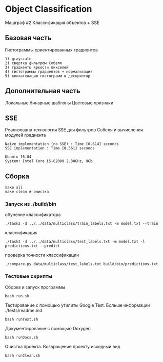 # Object Classification
Машграф #2 Классификация объектов + SSE

## Базовая часть
Гистограммы ориентированных градиентов

    1) grayscale
    2) свертка фильтром Собеля
    3) градиенты яркости пикселей
    4) гистограммы градиентов + нормализация
    5) конкатенация гистограмм в дескриптор

## Дополнительная часть
Локальные бинарные шаблоны
Цветовые признаки

## SSE
Реализована технология SSE для фильтров Собеля и вычисления модулей градиента

    Naive implementation (no SSE) : Time [0.614] seconds
    SSE implementation : Time [0.561] seconds

    Ubuntu 16.04
    System: Intel Core i5-6200U 2.30GHz, 8Gb

## Сборка

    make all
    make clean # очистка

### Запуск из ./build/bin
обучение классификатора

    ./task2 -d ../../data/multiclass/train_labels.txt -m model.txt --train

классификация

    ./task2 -d ../../data/multiclass/test_labels.txt -m model.txt -l predictions.txt --predict

проверка точности классификации

    ./compare.py data/multiclass/test_labels.txt build/bin/predictions.txt

### Тестовые скрипты 
Сборка и запуск программы
    
    bash run.sh

Тестирование с помощью утилиты Google Test. Больше информации ./tests/readme.md

    bash runTest.sh

Документирование с помощью Doxygen

    bash runDocs.sh

Очистка проекта. Возвращение проекту исходный вид

    bash runClean.sh